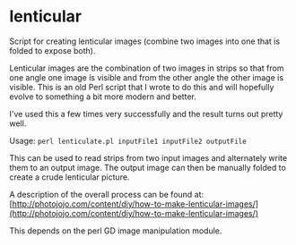 lenticular
==========

Script for creating lenticular images (combine two images into one that is folded to expose both).

Lenticular images are the combination of two images in strips so that from one angle one image is visible and from the other angle the other image is visible.
This is an old Perl script that I wrote to do this and will hopefully evolve to something a bit more modern and better.

I've used this a few times very successfully and the result turns out pretty well.

Usage: `perl lenticulate.pl inputFile1 inputFile2 outputFile`

This can be used to read strips from two input images and alternately
write them to an output image.
The output image can then be manually folded to create a crude lenticular picture.

A description of the overall process can be found at:
[http://photojojo.com/content/diy/how-to-make-lenticular-images/](http://photojojo.com/content/diy/how-to-make-lenticular-images/)

This depends on the perl GD image manipulation module.

